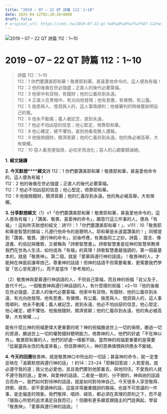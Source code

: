 ```yaml
---
title: "2019 – 07 – 22 QT 詩篇 112：1~10"
date: 2025-04-12T02:20:26+0800
draft: false
# original_url: https://cmtc.tw/2019-07-22-qt-%e8%a9%a9%e7%af%87-112%ef%bc%9a110
---
```


![2019 – 07 – 22 QT 詩篇 112：1~10](/images/qt.jpg   "2019 – 07 – 22 QT 詩篇 112：1~10")

# 2019 – 07 – 22 QT 詩篇 112：1~10

> 詩篇 112：1~10  
> 112：1 你們要讚美耶和華！敬畏耶和華，甚喜愛他命令的，這人便為有福！  
> 112：2 他的後裔在世必強盛；正直人的後代必要蒙福。  
> 112：3 他家中有貨物，有錢財；他的公義存到永遠。  
> 112：4 正直人在黑暗中，有光向他發現；他有恩惠，有憐憫，有公義。  
> 112：5 施恩與人、借貸與人的，這人事情順利；他被審判的時候要訴明自己的冤。  
> 112：6 他永不動搖；義人被記念，直到永遠。  
> 112：7 他必不怕凶惡的信息；他心堅定，倚靠耶和華。  
> 112：8 他心確定，總不懼怕，直到他看見敵人遭報。  
> 112：9 他施捨錢財，賙濟貧窮；他的仁義存到永遠。他的角必被高舉，大有榮耀。  
> 112：10 惡人看見便惱恨，必咬牙而消化；惡人的心願要歸滅絕。

**1.** **經文誦讀**

**2. 今天默想****經文**詩 112：1 你們要讚美耶和華！敬畏耶和華，甚喜愛他命令的，這人便為有福！  
112：2 他的後裔在世必強盛；正直人的後代必要蒙福。  
112：7 他必不怕凶惡的信息；他心堅定，倚靠耶和華。  
112：9 他施捨錢財，賙濟貧窮；他的仁義存到永遠。他的角必被高舉，大有榮耀。

**3. 分享默想經文**（1）v1「你們要讚美耶和華！敬畏耶和華，甚喜愛他命令的，這人便為有福！」「讚美、敬畏、喜愛神的命令」，願意行這三件事的人，便為「有福」！這和昨天默想的經文：詩111：1「你們要讚美耶和華！」、v111：10「敬畏耶和華是智慧的開端；凡遵行他命令的是聰明人。耶和華是永遠當讚美的！」同樣提到「讚美、敬畏、遵行神的命令」，前後呼應，有異曲同工之妙。詩篇 、箴言、傳道書、約伯記與雅歌，又被稱為「詩歌智慧書」。詩歌智慧書是從神的智慧來教導我們在世為人生活，如何成為「有福」的真理！詩歌智慧書最強調的，第一個最基本的，就是「敬畏神」、第二個，就是「愛慕與遵行神的話語」！敬畏神的人，才能夠在神面前謙卑捨己，尊重神的話語！但神的話語不但需要看重，更需要我們學習「忠心至死遵行」，而不是當作「參考用的」。

（2）敬畏神與愛慕遵行神話語的人，不但自己蒙福，而且神的祝福「自父及子，直代千代」。一個敬畏神與遵行神話語的人，有什麼樣的祝福：v2~10「他的後裔在世必強盛、正直人的後代必要蒙福、他家中有貨物，有錢財、他的公義存到永遠、有光向他發現、他有恩惠，有憐憫，有公義、施恩與人、借貸與人的，這人事情順利、他永不動搖；義人被記念，直到永遠、他必不怕凶惡的信息，他心堅定、他心確定，總不懼怕、他施捨錢財，賙濟貧窮；他的仁義存到永遠、他的角必被高舉，大有榮耀…。」

能有什麼比神的祝福更偉大更重要的呢？神的祝福勝過世上一切的保險，勝過一切的資源，勝過世上一切的權勢錢財聰明能力，倚靠神的人，他們的好處「不在神以外」，敬畏耶和華的人，他們的好處一樣都不缺。當然神的祝福更重要的是需要「從屬靈與永恆的角度來看」，但信靠神的人，神的恩典憐憫與供應永不斷絕。

**4. 今天的回應**敬畏神，就是敬畏神口中所出的一切話；甚喜神的命令，就一定會反映在「渴慕默想與遵行神的話」！約14：23~24「耶穌回答說：人若愛我，就必遵守我的道；我父也必愛他，並且我們要到他那裏去，與他同住。不愛我的人就不遵守我的道。」愛神，與愛神的話語，二者是一致的，分不開的，神與祂的話語合而為一。我們如何對待神的話語，就是如何對待神自己。今天很多人享受敬拜、詩歌、禱告，卻不愛讀神的話，這是非常嚴重錯誤的極端，也是不可思議的一件事，是走偏差的現象。我們敬拜、唱詩、禱告，都必須在真理的原則之下，而不是「隨我心所慾的追求滿足自我而已」！但願有更多願意跟隨主的門徒興起，學習「敬畏神」、「愛慕與遵行神的話語」！